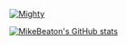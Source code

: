 [![Mighty](https://github-readme-stats.venipa.vercel.app/api/pin/?username=MightyOrm&repo=Mighty&theme=midnight-purple)](https://github.com/MightyOrm/Mighty)

[![MikeBeaton's GitHub stats](https://github-readme-stats.vercel.app/api?username=MikeBeaton&theme=midnight-purple)](https://github.com/MikeBeaton)
